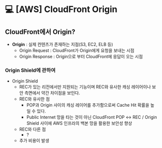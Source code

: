 💻 [AWS] CloudFront Origin
==============================
## CloudFront에서 Origin?
* **Origin** : 실제 컨텐츠가 존재하는 지점(S3, EC2, ELB 등)
  * Origin Request : CloudFront가 Origin에게 요청을 보내는 시점
  * Origin Response : Origin으로 부터 CloudFront에 응답이 오는 시점

### Origin Shield에 관하여
* Origin Shield
  * REC가 있는 리전에서만 지원되는 기능이며 REC와 유사한 캐싱 레이어이나 보안 측면에서 약간 차이점을 보인다.
  * REC와 유사한 점
    * POP과 Origin 사이의 캐싱 레이어를 추가함으로써 Cache Hit 확률을 높일 수 있다. 
    * Public Internet 망을 타는 것이 아닌 CloudFront POP ↔ REC / Origin Shield 사이에 AWS 인프라의 백본 망을 활용한 보안성 향상 
  * REC와 다른 점
    * ?
  * 추가 비용이 발생